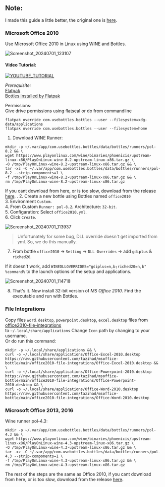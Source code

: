 ## Note:

I made this guide a little better, the original one is [here](https://github.com/tazihad/msoffice-bottle).

### Microsoft Office 2010

Use Microsoft Office 2010 in Linux using WINE and Bottles.  

![Screenshot_20240701_123107](https://github.com/tazihad/msoffice-bottle/assets/19417232/6e51ebef-4e25-4a78-af1e-725c197fc8c2)  

#### Video Tutorial:  

[![YOUTUBE_TUTORIAL](https://img.youtube.com/vi/Gb95naAjBsg/0.jpg)](https://www.youtube.com/watch?v=Gb95naAjBsg)

*Prerequisite:*   
[Flatpak](https://flatpak.org/setup/)  
[Bottles installed by Flatpak](https://flathub.org/apps/com.usebottles.bottles)  

Permissions:  
Give drive permissions using flatseal or do from commandline
```
flatpak override com.usebottles.bottles --user --filesystem=xdg-data/applications
flatpak override com.usebottles.bottles --user --filesystem=home
```

1. Download WINE Runner:
```
mkdir -p ~/.var/app/com.usebottles.bottles/data/bottles/runners/pol-8.2 && \
wget https://www.playonlinux.com/wine/binaries/phoenicis/upstream-linux-x86/PlayOnLinux-wine-8.2-upstream-linux-x86.tar.gz \
-O /tmp/PlayOnLinux-wine-8.2-upstream-linux-x86.tar.gz && \
tar -xz -C ~/.var/app/com.usebottles.bottles/data/bottles/runners/pol-8.2 --strip-components=1 \
-f /tmp/PlayOnLinux-wine-8.2-upstream-linux-x86.tar.gz && \
rm /tmp/PlayOnLinux-wine-8.2-upstream-linux-x86.tar.gz
```

If you cant download from here, or is too slow, download from the release [here](https://github.com/Rustring/msoffice-bottle-improved/releases/tag/sample-tag).
.
2. Create a new bottle using Bottles named `office2010`  
3. Environment `Custom`.  
4. From Custom `Runner: pol-8.2`. Architecture: `32-bit`.  
5. Configaration: Select `office2010.yml`.  
6. Click `Create`.
   
![Screenshot_20240701_113937](https://github.com/tazihad/msoffice-bottle/assets/19417232/916c186a-08c8-4b81-8504-21ae0bab7dd3)  

> Unfortunately for some bug, DLL override doesn't get imported from yml. So, we do this manually.
7. From bottle `office2010` -> `Setting` -> `DLL Overrides` -> add `gdiplus` & `riched20`.

If it doesn't work, add `WINEDLLOVERRIDES="gdiplus=n,b;riched20=n,b" %command%` to the launch options of the setup and applications.

![Screenshot_20240701_114718](https://github.com/tazihad/msoffice-bottle/assets/19417232/ef064bed-62aa-4349-9424-7188cb4f6cb0)  

8. That's it. Now install 32-bit version of *MS Office 2010*. Find the executable and run with Bottles.  

### File Integrations  
Copy files `word.desktop`, `powerpoint.desktop`, `excel.desktop` files from [office2010-file-integrations](https://github.com/tazihad/msoffice-bottle/tree/main/office2010-file-integrations)  
 to `~/.local/share/applications` Change `Icon` path by changing to your username.  
Or do run this command:  
```
mkdir -p ~/.local/share/applications && \
curl -o ~/.local/share/applications/Office-Excel-2010.desktop https://raw.githubusercontent.com/tazihad/msoffice-bottle/main/office2010-file-integrations/Office-Excel-2010.desktop && \
curl -o ~/.local/share/applications/Office-Powerpoint-2010.desktop https://raw.githubusercontent.com/tazihad/msoffice-bottle/main/office2010-file-integrations/Office-Powerpoint-2010.desktop && \
curl -o ~/.local/share/applications/Office-Word-2010.desktop https://raw.githubusercontent.com/tazihad/msoffice-bottle/main/office2010-file-integrations/Office-Word-2010.desktop
```


### Microsoft Office 2013, 2016

Wine runner pol-4.3:
```
mkdir -p ~/.var/app/com.usebottles.bottles/data/bottles/runners/pol-4.3 && \
wget https://www.playonlinux.com/wine/binaries/phoenicis/upstream-linux-x86/PlayOnLinux-wine-4.3-upstream-linux-x86.tar.gz \
-O /tmp/PlayOnLinux-wine-4.3-upstream-linux-x86.tar.gz && \
tar -xz -C ~/.var/app/com.usebottles.bottles/data/bottles/runners/pol-4.3 --strip-components=1 \
-f /tmp/PlayOnLinux-wine-4.3-upstream-linux-x86.tar.gz && \
rm /tmp/PlayOnLinux-wine-4.3-upstream-linux-x86.tar.gz
```
The rest of the steps are the same as Office 2010, if you cant download from here, or is too slow, download from the release [here](https://github.com/Rustring/msoffice-bottle-improved/releases/tag/sample-tag).
